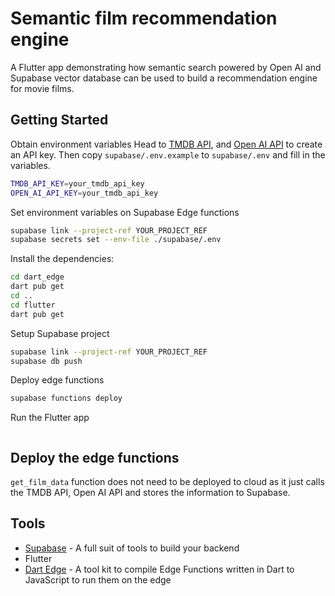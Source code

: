 # Semantic film recommendation engine

A Flutter app demonstrating how semantic search powered by Open AI and Supabase vector database can be used to build a recommendation engine for movie films.

## Getting Started

Obtain environment variables
Head to [TMDB API](https://developer.themoviedb.org/reference/intro/getting-started), and [Open AI API](https://openai.com/blog/openai-api) to create an API key. Then copy `supabase/.env.example` to `supabase/.env` and fill in the variables.

```bash
TMDB_API_KEY=your_tmdb_api_key
OPEN_AI_API_KEY=your_tmdb_api_key
```

Set environment variables on Supabase Edge functions

```bash
supabase link --project-ref YOUR_PROJECT_REF
supabase secrets set --env-file ./supabase/.env
```

Install the dependencies:

```bash
cd dart_edge
dart pub get
cd ..
cd flutter
dart pub get
```

Setup Supabase project

```bash
supabase link --project-ref YOUR_PROJECT_REF
supabase db push
```

Deploy edge functions

```bash
supabase functions deploy
```

Run the Flutter app

```bash

```

## Deploy the edge functions

`get_film_data` function does not need to be deployed to cloud as it just calls the TMDB API, Open AI API and stores the information to Supabase.

## Tools

- [Supabase](https://supabase.io/) - A full suit of tools to build your backend
- Flutter
- [Dart Edge](https://supabase.com/docs/guides/functions/dart-edge) - A tool kit to compile Edge Functions written in Dart to JavaScript to run them on the edge
